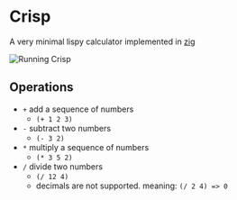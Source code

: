 # Crisp

A very minimal lispy calculator implemented in [zig](https://ziglang.org)

![Running Crisp](https://github.com/rvcas/crisp/raw/main/img/screenshot.png)

## Operations

- `+` add a sequence of numbers
  - `(+ 1 2 3)`
- `-` subtract two numbers
  - `(- 3 2)`
- `*` multiply a sequence of numbers
  - `(* 3 5 2)`
- `/` divide two numbers
  - `(/ 12 4)`
  - decimals are not supported. meaning: `(/ 2 4) => 0`
